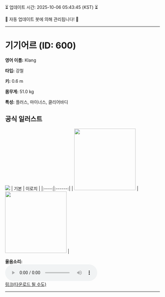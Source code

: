 
⏳ 업데이트 시간: 2025-10-06 05:43:45 (KST) ⏳

🤖 자동 업데이트 봇에 의해 관리됩니다! 🤖

---

# 기기어르 (ID: 600)
**영어 이름:** Klang

**타입:** 강철

**키:** 0.6 m

**몸무게:** 51.0 kg

**특성:** 플러스, 마이너스, 클리어바디

## 공식 일러스트
![](https://raw.githubusercontent.com/PokeAPI/sprites/master/sprites/pokemon/other/official-artwork/600.png)
| 기본 | 이로치 |
|:----:|:------:|
| <img src="http://play.pokemonshowdown.com/sprites/ani/klang.gif" width="200"> | <img src="http://play.pokemonshowdown.com/sprites/ani-shiny/klang.gif" width="200"> |

**울음소리:**<br><audio controls src="https://raw.githubusercontent.com/PokeAPI/cries/main/cries/pokemon/latest/600.ogg"></audio><br> [링크(다운로드 될 수도)](https://raw.githubusercontent.com/PokeAPI/cries/main/cries/pokemon/latest/600.ogg)


---
